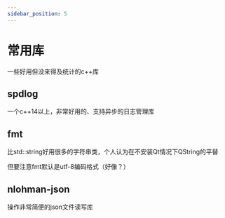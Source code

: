 ```yaml
---
sidebar_position: 5
---
```


# 常用库

一些好用但没来得及统计的c++库

## spdlog

一个c++14以上，非常好用的、支持异步的日志管理库

## fmt

比std::string好用很多的字符串类，个人认为在不安装Qt情况下QString的平替

但要注意fmt默认是utf-8编码格式（好像？）

## nlohman-json

操作非常简便的json文件读写库
